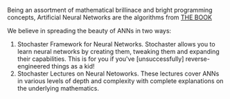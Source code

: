Being an assortment of mathematical brillinace and bright programming concepts, Artificial Neural Networks are the algorithms from [THE BOOK](https://en.wikipedia.org/wiki/Proofs_from_THE_BOOK)

We believe in spreading the beauty of ANNs in two ways: 
1. Stochaster Framework for Neural Networks. Stochaster allows you to learn neural networks by creating them, tweaking them and expanding their capabilities. This is for you if you've \[unsuccessfully\] reverse-engineered things as a kid!
2. Stochaster Lectures on Neural Netoworks. These lectures cover ANNs in various levels of depth and complexity with complete explanations on the underlying mathematics.
